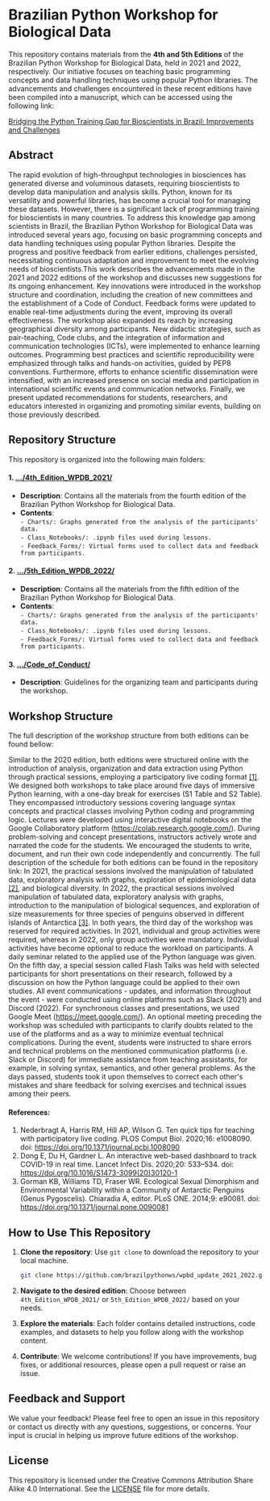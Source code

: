 # Brazilian Python Workshop for Biological Data

This repository contains materials from the **4th and 5th Editions** of the Brazilian Python Workshop for Biological Data, held in 2021 and 2022, respectively. Our initiative focuses on teaching basic programming concepts and data handling techniques using popular Python libraries. The advancements and challenges encountered in these recent editions have been compiled into a manuscript, which can be accessed using the following link:

[Bridging the Python Training Gap for Bioscientists in Brazil: Improvements and Challenges](https://)

## Abstract

The rapid evolution of high-throughput technologies in biosciences has generated diverse and voluminous datasets, requiring bioscientists to develop data manipulation and analysis skills. Python, known for its versatility and powerful libraries, has become a crucial tool for managing these datasets. However, there is a significant lack of programming training for bioscientists in many countries. To address this knowledge gap among scientists in Brazil, the Brazilian Python Workshop for Biological Data was introduced several years ago, focusing on basic programming concepts and data handling techniques using popular Python libraries. Despite the progress and positive feedback from earlier editions, challenges persisted, necessitating continuous adaptation and improvement to meet the evolving needs of bioscientists.This work describes the advancements made in the 2021 and 2022 editions of the workshop and discusses new suggestions for its ongoing enhancement. Key innovations were introduced in the workshop structure and coordination, including the creation of new committees and the establishment of a Code of Conduct. Feedback forms were updated to enable real-time adjustments during the event, improving its overall effectiveness. The workshop also expanded its reach by increasing geographical diversity among participants. New didactic strategies, such as pair-teaching, Code clubs, and the integration of information and communication technologies (ICTs), were implemented to enhance learning outcomes. Programming best practices and scientific reproducibility were emphasized through talks and hands-on activities, guided by PEP8 conventions. Furthermore, efforts to enhance scientific dissemination were intensified, with an increased presence on social media and participation in international scientific events and communication networks. Finally, we present updated recommendations for students, researchers, and educators interested in organizing and promoting similar events, building on those previously described.

## Repository Structure

This repository is organized into the following main folders:

#### 1. [.../4th_Edition_WPDB_2021/](https://github.com/brazilpythonws/Updates_BrazilianWorkshopPythonForBiologicalData/tree/main/4thBrazilianWorkshopPythonForBioData_2021)
  - **Description**: Contains all the materials from the fourth edition of the Brazilian Python Workshop for Biological Data.
  - **Contents**:  
        `- Charts/: Graphs generated from the analysis of the participants' data.`  
        `- Class_Notebooks/: .ipynb files used during lessons.`  
        `- Feedback_Forms/: Virtual forms used to collect data and feedback from participants.`
     
#### 2. [.../5th_Edition_WPDB_2022/](https://github.com/brazilpythonws/Updates_BrazilianWorkshopPythonForBiologicalData/tree/main/5thBrazilianWorkshopPythonForBioData_2022)
  - **Description**: Contains all the materials from the fifth edition of the Brazilian Python Workshop for Biological Data.
  - **Contents**:  
        `- Charts/: Graphs generated from the analysis of the participants' data.`  
        `- Class_Notebooks/: .ipynb files used during lessons.`  
        `- Feedback_Forms/: Virtual forms used to collect data and feedback from participants.`

#### 3. [.../Code_of_Conduct/](https://github.com/brazilpythonws/Updates_BrazilianWorkshopPythonForBiologicalData/tree/main/CodeOfConduct)
  - **Description**: Guidelines for the organizing team and participants during the workshop.


## Workshop Structure

The full description of the workshop structure from both editions can be found bellow: 

Similar to the 2020 edition, both editions were structured online with the introduction of analysis, organization and data extraction using Python through practical sessions, employing a participatory live coding format [[1]](https://doi.org/10.1371/journal.pcbi.1008090). We designed both workshops to take place around five days of immersive Python learning, with a one-day break for exercises (S1 Table and S2 Table). They encompassed introductory sessions covering language syntax concepts and practical classes involving Python coding and programming logic. Lectures were developed using interactive digital notebooks on the Google Collaboratory platform (https://colab.research.google.com/). During problem-solving and concept presentations, instructors actively wrote and narrated the code for the students. We encouraged the students to write, document, and run their own code independently and concurrently. The full description of the schedule for both editions can be found in the repository link: In 2021, the practical sessions involved the manipulation of tabulated data, exploratory analysis with graphs, exploration of epidemiological data [[2]](https://doi.org/10.1016/S1473-3099(20)30120-1), and biological diversity. In 2022, the practical sessions involved manipulation of tabulated data, exploratory analysis with graphs, introduction to the manipulation of biological sequences, and exploration of size measurements for three species of penguins observed in different islands of Antarctica [[3]](https://doi.org/10.1371/journal.pone.0090081). In both years, the third day of the workshop was reserved for required activities. In 2021, individual and group activities were required, whereas in 2022, only group activities were mandatory. Individual activities have become optional to reduce the workload on participants. A daily seminar related to the applied use of the Python language was given. On the fifth day, a special session called Flash Talks was held with selected participants for short presentations on their research, followed by a discussion on how the Python language could be applied to their own studies. All event communications - updates, and information throughout the event - were conducted using online platforms such as Slack (2021) and Discord (2022). For synchronous classes and presentations, we used Google Meet (https://meet.google.com/). An optional meeting preceding the workshop was scheduled with participants to clarify doubts related to the use of the platforms and as a way to minimize eventual technical complications. During the event, students were instructed to share errors and technical problems on the mentioned communication platforms (i.e. Slack or Discord) for immediate assistance from teaching assistants, for example, in solving syntax, semantics, and other general problems. As the days passed, students took it upon themselves to correct each other's mistakes and share feedback for solving exercises and technical issues among their peers.

#### References:

1.  Nederbragt A, Harris RM, Hill AP, Wilson G. Ten quick tips for teaching with participatory live coding. PLOS Comput Biol. 2020;16: e1008090. doi: https://doi.org/10.1371/journal.pcbi.1008090
2. 	Dong E, Du H, Gardner L. An interactive web-based dashboard to track COVID-19 in real time. Lancet Infect Dis. 2020;20: 533–534. doi: https://doi.org/10.1016/S1473-3099(20)30120-1
3. 	Gorman KB, Williams TD, Fraser WR. Ecological Sexual Dimorphism and Environmental Variability within a Community of Antarctic Penguins (Genus Pygoscelis). Chiaradia A, editor. PLoS ONE. 2014;9: e90081. doi: https://doi.org/10.1371/journal.pone.0090081


## How to Use This Repository

1. **Clone the repository**: Use `git clone` to download the repository to your local machine.
   ```bash
   git clone https://github.com/brazilpythonws/wpbd_update_2021_2022.git
   ```

2. **Navigate to the desired edition**: Choose between `4th_Edition_WPDB_2021/` or `5th_Edition_WPDB_2022/` based on your needs.

3. **Explore the materials**: Each folder contains detailed instructions, code examples, and datasets to help you follow along with the workshop content.

4. **Contribute**: We welcome contributions! If you have improvements, bug fixes, or additional resources, please open a pull request or raise an issue.

## Feedback and Support

We value your feedback! Please feel free to open an issue in this repository or contact us directly with any questions, suggestions, or concerns. Your input is crucial in helping us improve future editions of the workshop.

## License

This repository is licensed under the Creative Commons Attribution Share Alike 4.0 International. See the [LICENSE](https://github.com/brazilpythonws/wpbd_update_2021_2022/blob/main/LICENSE) file for more details.
